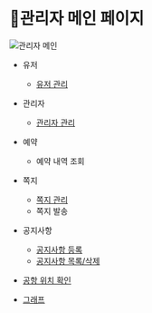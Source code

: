 # 📌관리자 메인 페이지   

![관리자 메인](https://user-images.githubusercontent.com/88878686/180452877-7880df6b-b814-49f7-ba41-53f734f65683.JPG)

* 유저
  * [유저 관리](https://github.com/kwanwwok/finalproject/blob/main/%EA%B5%AC%ED%98%84%EC%84%A4%EB%AA%85/%EC%9C%A0%EC%A0%80%EA%B4%80%EB%A6%AC.md)

* 관리자
  * [관리자 관리](https://github.com/kwanwwok/finalproject/blob/main/%EA%B5%AC%ED%98%84%EC%84%A4%EB%AA%85/%EA%B4%80%EB%A6%AC%EC%9E%90%EB%93%B1%EB%A1%9D.md)

* 예약
  * 예약 내역 조회

* 쪽지
  * [쪽지 관리](https://github.com/kwanwwok/finalproject/blob/main/%EA%B5%AC%ED%98%84%EC%84%A4%EB%AA%85/%EC%AA%BD%EC%A7%80%EA%B4%80%EB%A6%AC.md)
  * 쪽지 발송

* 공지사항
  * [공지사항 등록](https://github.com/kwanwwok/finalproject/blob/main/%EA%B5%AC%ED%98%84%EC%84%A4%EB%AA%85/%EA%B3%B5%EC%A7%80%EC%82%AC%ED%95%AD%EB%93%B1%EB%A1%9D.md)
  * [공지사항 목록/삭제](https://github.com/kwanwwok/finalproject/blob/main/%EA%B5%AC%ED%98%84%EC%84%A4%EB%AA%85/%EA%B3%B5%EC%A7%80%EC%82%AC%ED%95%AD%20%EB%AA%A9%EB%A1%9D&%EC%82%AD%EC%A0%9C.md)

* [공항 위치 확인](https://github.com/kwanwwok/finalproject/blob/main/%EA%B5%AC%ED%98%84%EC%84%A4%EB%AA%85/%EA%B3%B5%ED%95%AD%EC%9C%84%EC%B9%98.md)

* [그래프](https://github.com/kwanwwok/finalproject/blob/main/%EA%B5%AC%ED%98%84%EC%84%A4%EB%AA%85/%EA%B7%B8%EB%9E%98%ED%94%84.md)
